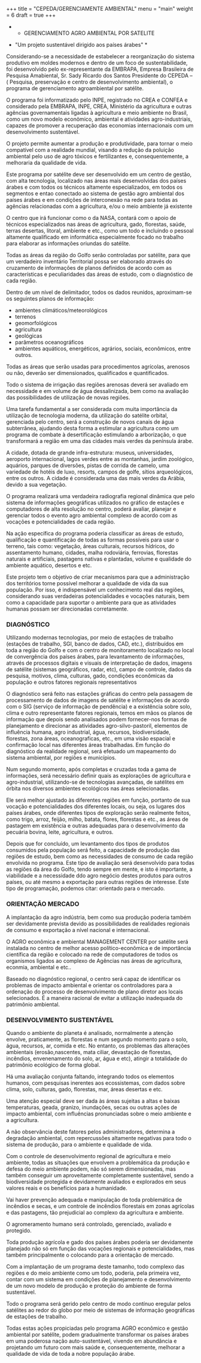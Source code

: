 +++
title = "CEPEDA/GERENCIAMENTE AMBIENTAL"
menu = "main"
weight = 6
draft = true
+++


* * GERENCIAMENTO AGRO  AMBIENTAL POR SATELITE


* "Um projeto sustentável dirigido aos países árabes" *


Considerando-se  a necessidade de estabelecer a reorganização do sistema produtivo em moldes modernos e dentro de um foco de sustentabilidade, foi desenvolvido pelo ex-representante da EMBRAPA, Empresa Brasileira de Pesquisa Amabiental, Sr. Sady Ricardo dos Santos Presidente do CEPEDA – ( Pesquisa, preservação e centro de desenvolvimento ambiental), o programa de gerenciamento agroambiental por satélite.

O programa foi informatizado pelo INPE, registrado no CREA e CONFEA e considerado pela EMBRAPA, INPE, CREA, Ministério da agricultura e outras agências governamentais ligadas à agricultura e meio ambiente no Brasil, como um novo modelo econömico, ambiental e atividades agro-industriais, capazes de promover a recuperação das economias internacionais com um desenvolvimento sustentável.

O projeto permite aumentar a produção e produtividade, para tornar o meio  compatível com a realidade mundial, visando a  redução da poluição ambiental pelo uso de agro tóxicos e fertilizantes e, consequentemente, a melhoraria  da qualidade de vida.

Este programa  por satélite deve ser desenvolvido em um centro de gestão, com alta tecnologia, localizado nas áreas mais desenvolvidas dos países árabes e com todos os técnicos altamente especializados, em todos os segmentos e entao conectado ao sistema de gestão  agro ambiental dos países árabes e em condições de interconexão na rede para todas as agências relacionadas com a agricultura, e/ou o meio ambiente já existente


O centro que irá funcionar como o da NASA, contará com o apoio de técnicos especializados nas áreas de agricultura, gado, florestas, saúde, terras desertas, litoral, ambiente e etc., como um todo e incluindo o pessoal altamente qualificado em informática especialmente focado no trabalho para elaborar as informações oriundas do satélite.

Todas as áreas da região do Golfo serão controladas por satélite, para que um verdadeiro inventário Territorial possa ser elaborado através do cruzamento de informações de planos definidos de acordo com as características e peculiaridades das áreas de estudo, com o diagnóstico de cada região.

 Dentro de um nível de delimitador, todos os dados reunidos, aproximam-se os seguintes planos de informação:
 * ambientes climáticos/meteorológicos
 * terrenos
 * geomorfológicos
 * agricultura
 * geológicas
 * parâmetros oceanográficos
 * ambientes aquáticos, energéticos, agrários, sociais, econômicos, entre outros.

Todas as áreas que serão usadas para  procedimentos agrícolas, arenosos ou não, deverão  ser dimensionados, qualificados e quantificados.

Todo o sistema de irrigação das regiões arenosas deverá ser avaliado em necessidade e em volume de água dessalinizada, bem como na avaliação das possibilidades de utilização de novas regiões.

Uma tarefa fundamental a ser considerada com muita  importância da utilização de tecnologia moderna, da utilização do satélite orbital, gerenciada pelo centro, será a construção de novos canais de água subterrânea, ajudando desta forma a estimular a agricultura como um programa de combate à desertificação estimulando a arborização, o que transformará  a região em uma das cidades mais verdes da península árabe.

A cidade, dotada de grande infra-estrutura: museus, universidades, aeroporto internacional, lagos verdes entre as montanhas, jardim zoológico, aquários, parques de diversões, pistas de corrida de camelo, uma variedade de hotéis de luxo, resorts, campos de golfe, sítios arqueológicos, entre os outros. A cidade é considerada uma das mais verdes da Arábia, devido a sua vegetação.

O programa realizará uma verdadeira radiografia regional dinâmica que pelo sistema de informações geográficas utilizados no gráfico de estações e computadores de alta resolução no centro, poderá avaliar, planejar e gerenciar todos o evento agro ambiental complexo de acordo com as vocações e potencialidades de cada região.

Na ação específica do programa poderia classificar as áreas de estudo, qualificação e quantificação de todas as formas possíveis para usar o terreno, tais como: vegetação, áreas culturais, recursos hídricos, do assentamento humano, cidades, malha rodoviária, ferrovias, florestas naturais e artificiais, pastagens nativas e plantadas, volume e qualidade do ambiente aquático, desertos e etc.

Este projeto tem o objetivo de criar mecanismos para que a administração dos territórios torne possível melhorar a qualidade de vida da sua população. Por isso, é indispensável um conhecimento real das regiões, considerando suas verdadeiras potencialidades e vocações naturais, bem como a capacidade para suportar o ambiente para que as atividades humanas possam ser direcionadas corretamente.


### DIAGNÓSTICO

Utilizando modernas tecnologias, por meio de estações de trabalho (estações de trabalho, SGI, banco de dados, CAD, etc.), distribuídos em toda a região do Golfo e com o centro de monitoramento localizado no local de convergência dos países árabes, para levantamento de informações, através de processos digitais e visuais de interpretação de dados, imagens de satélite (sistemas geográficos, radar, etc), campo de controle, dados da pesquisa, motivos, clima, culturas, gado, condições econômicas da população e outros fatores regionais representativos

O diagnóstico será feito nas estações gráficas do centro pela passagem de processamento de dados de imagens de satélite e informações de acordo com o SIG (serviço de informação de pendência) e a existência sobre solo, clima e outro representante fatores regionais, temos em mãos os planos de informação que depois sendo analisados podem fornecer-nos formas de planejamento e direcionar as atividades agro-silvo-pastoril, elementos de influência humana, agro industrial, água, recursos, biodiversidade, florestas, zona áreas, oceanograficas, etc., em uma visão espacial e confirmação local nas diferentes áreas trabalhadas. Em função do diagnóstico da realidade regional, será efetuado um mapeamento do sistema ambiental, por regiões e municípios.


Num segundo momento, após completas e cruzadas toda a gama de informações, será necessário definir quais as explorações de agricultura e agro-industrial, utilizando-se de tecnologias avançadas, de satélites em órbita nos diversos ambientes ecológicos nas áreas selecionadas.

Ele será melhor ajustado às diferentes regiões em função, portanto de  sua vocação e potencialidades dos diferentes locais, ou seja, os lugares dos países árabes, onde diferentes tipos de exploração serão realmente feitos, como trigo, arroz, feijão, milho, batata, flores, florestas e etc., as áreas de pastagem em existência e outras adequadas para o desenvolvimento da pecuária bovina, leite, agricultura, e outros.

Depois que for concluído, um levantamento dos tipos de produtos consumidos pela população será feito, a capacidade de produção das regiões de estudo, bem como as necessidades de consumo de cada região envolvida no programa. Este tipo de avaliação será desenvolvido para todas as regiões da área do Golfo, tendo sempre em mente, e isto é importante, a viabilidade e a necessidade ddo agro negócio destes produtos para outros países, ou até mesmo a exportação para outras regiões de interesse. Este tipo de programação, podemos citar: orientado para o mercado.


### ORIENTAÇÃO  MERCADO

A implantação da agro indústria, bem como sua produção poderia também ser devidamente prevista devido as possibilidades de realidades regionais de consumo e exportação a nível nacional e internacional.

O AGRO econômica e ambiental MANAGEMENT CENTER por satélite será instalada no centro de melhor acesso político-econômica e de importância científica da região e colocado na rede de computadores de todos os organismos ligados ao complexo de Agências nas áreas de agricultura, econmia, ambiental e etc..

Baseado no diagnóstico regional, o centro será capaz de identificar os problemas de impacto ambiental e  orientar os controladores para a ordenação do processo de desenvolvimento de plano diretor aos locais selecionados. É a maneira racional de evitar a utilização inadequada do patrimônio ambiental.


### DESENVOLVIMENTO SUSTENTÁVEL

Quando o ambiente do planeta é analisado, normalmente a atenção envolve, praticamente, as florestas e num segundo momento para o solo, água, recursos, ar, comida e etc. No entanto, os problemas das alterações ambientais (erosão,nascentes, mata ciliar, devastação de florestas, incêndios, envenenamento do solo, ar, água e etc), atingir a totalidade do patrimônio ecológico de forma global.

Há uma avaliação conjunta faltando, integrando todos os elementos humanos, com pesquisas inerentes aos ecossistemas, com dados sobre clima, solo, culturas, gado, florestas, mar, áreas desertas e etc.

Uma atenção especial deve ser dada às áreas sujeitas a altas e baixas temperaturas, geada, granizo, inundações, secas ou outras ações de impacto ambiental, com influências pronunciadas sobre o meio ambiente e a agricultura.


A não observância deste fatores pelos administradores, determina a degradação ambiental, com repercussões altamente negativas para todo o sistema de produção, para o ambiente e qualidade de vida.

Com o controle de desenvolvimento regional de agricultura e meio ambiente, todas as situações que envolvem a problemática da produção e defesa do meio ambiente podem, não só serem dimensionadas, mas também conseguir um aproveitamente completamente sustentável, sendo a biodiversidade protegida e devidamente avaliados e explorados em seus valores reais e os benefícios para a humanidade.

Vai haver prevenção adequada e manipulação de toda problemática de incêndios e secas, e um controle de incêndios florestais em zonas agrícolas e das pastagens, tão prejudicial ao complexo da agricultura e ambiente.

O agromeramento humano será controlado, gerenciado, avaliado e protegido.

Toda produção agrícola e gado dos países árabes poderia ser devidamente planejado não só em função das vocações regionais e potencialidades, mas também principalmente o colocando para a orientação de mercado.

Com a implantação de um programa deste tamanho, todo complexo das regiões e do meio ambiente como um todo, poderia, pela primeira vez, contar com um sistema em condições de planejamento e desenvolvimento de um novo modelo de produção e proteção do ambiente de forma sustentável.

Todo o programa será gerido pelo centro de modo contínuo eregular pelos satélites ao redor do globo por meio de sistemas de informação geográficas de estações de trabalho.

Todas estas ações propiciadas pelo programa AGRO econômico e gestão ambiental por satélite, podem gradualmente transformar os países árabes em uma poderosa nação auto-sustentável, vivendo em abundância e projetando um futuro com mais saúde e, consequentemente, melhorar a qualidade de vida de toda a nobre população árabe.
